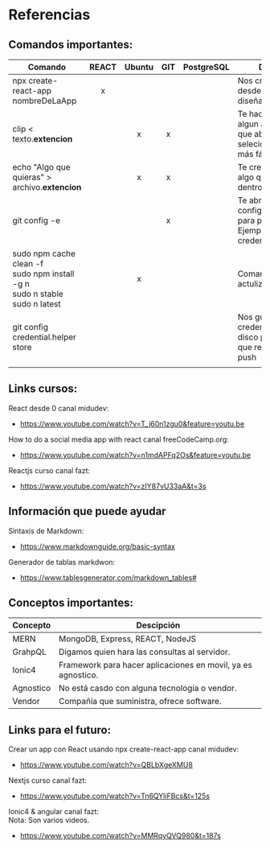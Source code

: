 # Referencias

## Comandos importantes:

|Comando|REACT|Ubuntu|  GIT | PostgreSQL |  Descripción |
|---|:---:|:---:|:---:|:---:|---|
|npx create-react-app nombreDeLaApp|x|   |   |   | Nos crea un una app desde una base ya diseñada.|
|clip < texto.**extencion**|  | x |  x |   | Te hace un Crtl+C de algun archivo sin tener que abrir el archivo, selecionar y copiar, más fácil.   |
|echo "Algo que quieras" > archivo.**extencion**|   | x  |  x |   | Te crea un archivo con algo que quieras poner dentro.  |
|git config -e|||x||Te abre la configuracion de git para poder editarla. Ejemplo credentials.helper:store|
|sudo npm cache clean -f</br>sudo npm install -g n</br>sudo n stable</br>sudo n latest||x|||Comandos para actulizar npm y nodejs|
|git config credential.helper store|||||Nos guarda las credenciales en el disco para no tener que repetirlas en cada push|
|||||||

## Links cursos:

React desde 0 canal midudev:
- https://www.youtube.com/watch?v=T_j60n1zgu0&feature=youtu.be

How to do a social media app with react canal <h>freeCodeCamp.org</h>:
- https://www.youtube.com/watch?v=n1mdAPFq2Os&feature=youtu.be

Reactjs curso canal fazt:
- https://www.youtube.com/watch?v=zIY87vU33aA&t=3s

## Información que puede ayudar
Sintaxis de Markdown:
- https://www.markdownguide.org/basic-syntax

Generador de tablas markdwon:
- https://www.tablesgenerator.com/markdown_tables#

## Conceptos importantes:
|Concepto|Descipción|
|---|---|
|MERN|MongoDB, Express, REACT, NodeJS| 
|GrahpQL|Digamos quien hara las consultas al servidor.|
|Ionic4|Framework para hacer aplicaciones en movil, ya es agnostico.|
|Agnostico|No está casdo con alguna tecnología o vendor.|
|Vendor|Compañia que suministra, ofrece software.|


## Links para el futuro:

Crear un app con React usando npx create-react-app canal midudev:
- https://www.youtube.com/watch?v=QBLbXgeXMU8

Nextjs curso canal fazt:
- https://www.youtube.com/watch?v=Tn6QYliFBcs&t=125s

Ionic4 & angular canal fazt:</br>
<h>Nota: Son varios videos.</h>
- https://www.youtube.com/watch?v=MMRqyQVQ980&t=187s


